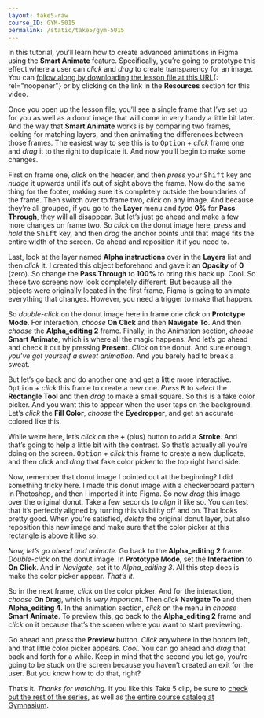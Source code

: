 ```yaml
---
layout: take5-raw
course_ID: GYM-5015
permalink: /static/take5/gym-5015
---
```


In this tutorial, you’ll learn how to create advanced animations in Figma using the **Smart Animate** feature. Specifically, you’re going to prototype this effect where a user can *click* and *drag* to create transparency for an image. You can [follow along by downloading the lesson file at this URL][1]{: rel="noopener"} or by clicking on the link in the **Resources** section for this video.

Once you open up the lesson file, you’ll see a single frame that I’ve set up for you as well as a donut image that will come in very handy a little bit later. And the way that **Smart Animate** works is by comparing two frames, looking for matching layers, and then animating the differences between those frames. The easiest way to see this is to <kbd>Option</kbd> + *click* frame one and *drag* it to the right to duplicate it. And now you’ll begin to make some changes.

First on frame one, *click* on the header, and then *press* your <kbd>Shift</kbd> key and *nudge* it upwards until it’s out of sight above the frame. Now do the same thing for the footer, making sure it’s completely outside the boundaries of the frame. Then switch over to frame two, *click* on any image. And because they’re all grouped, if you go to the **Layer** menu and *type* **0%** for **Pass Through**, they will all disappear. But let’s just go ahead and make a few more changes on frame two. So *click* on the donut image here, *press* and *hold* the <kbd>Shift</kbd> key, and then *drag* the anchor points until that image fits the entire width of the screen. Go ahead and reposition it if you need to.

Last, look at the layer named **Alpha instructions** over in the **Layers** list and then *click* it. I created this object beforehand and gave it an **Opacity** of **0** (zero). So change the **Pass Through** to **100%** to bring this back up. Cool. So these two screens now look completely different. But because all the objects were originally located in the first frame, Figma is going to animate everything that changes. However, you need a trigger to make that happen.

So *double-click* on the donut image here in frame one *click* on **Prototype Mode**. For interaction, *choose* **On Click** and then **Navigate To**. And then *choose* the **Alpha_editing 2** frame. Finally, in the Animation section, *choose* **Smart Animate**, which is where all the magic happens. And let’s go ahead and check it out by pressing **Present**. *Click* on the donut. And sure enough, *you’ve got yourself a sweet animation*. And you barely had to break a sweat.

But let’s go back and do another one and get a little more interactive. <kbd>Option</kbd> + *click* this frame to create a new one. *Press* <kbd>R</kbd> to *select* the **Rectangle Tool** and then *drag* to make a small square. So this is a fake color picker. And you want this to appear when the user taps on the background. Let’s *click* the **Fill Color**, *choose* the **Eyedropper**, and get an accurate colored like this.

While we’re here, let’s *click* on the **+** (plus) button to add a **Stroke**. And that’s going to help a little bit with the contrast. So that’s actually all you’re doing on the screen. <kbd>Option</kbd> + *click* this frame to create a new duplicate, and then *click* and *drag* that fake color picker to the top right hand side.

Now, remember that donut image I pointed out at the beginning? I did something tricky here. I made this donut image with a checkerboard pattern in Photoshop, and then I imported it into Figma. So now *drag* this image over the original donut. Take a few seconds to *align* it like so. You can test that it’s perfectly aligned by turning this visibility off and on. That looks pretty good. When you’re satisfied, *delete* the original donut layer, but also reposition this new image and make sure that the color picker at this rectangle is above it like so.

*Now, let’s go ahead and animate.* Go back to the **Alpha_editing 2** frame. *Double-click* on the donut image. In **Prototype Mode**, set the **Interaction** to **On Click**. And in *Navigate*, set it to *Alpha_editing 3*. All this step does is make the color picker appear. *That’s it*.

So in the next frame, *click* on the color picker. And for the interaction, *choose* **On Drag**, which is *very important*. Then *click* **Navigate To** and then **Alpha_editing 4**. In the animation section, *click* on the menu in *choose* **Smart Animate**. To preview this, go back to the **Alpha_editing 2** frame and *click* on it because that’s the screen where you want to start previewing.

Go ahead and *press* the **Preview** button. *Click* anywhere in the bottom left, and that little color picker appears. *Cool.* You can go ahead and *drag* that back and forth for a while. Keep in mind that the second you let go, you’re going to be stuck on the screen because you haven’t created an exit for the user. But you know how to do that, right?

That’s it. *Thanks for watching.* If you like this Take 5 clip, be sure to [check out the rest of the series][2], as well as [the entire course catalog at Gymnasium][3].

[1]: https://gymnasium.github.io/take5/gym-5015.zip
[2]: https://thegymnasium.com/take5
[3]: https://thegymnasium.com/courses
